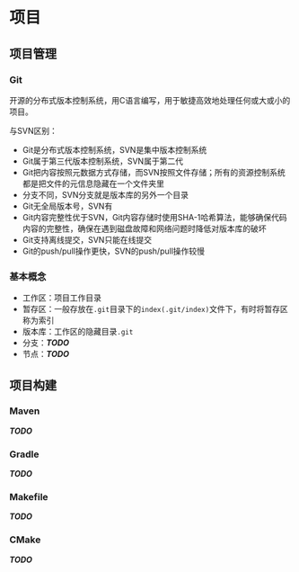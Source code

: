# 项目

## 项目管理

### Git

开源的分布式版本控制系统，用C语言编写，用于敏捷高效地处理任何或大或小的项目。

与SVN区别：

- Git是分布式版本控制系统，SVN是集中版本控制系统
- Git属于第三代版本控制系统，SVN属于第二代
- Git把内容按照元数据方式存储，而SVN按照文件存储；所有的资源控制系统都是把文件的元信息隐藏在一个文件夹里
- 分支不同，SVN分支就是版本库的另外一个目录
- Git无全局版本号，SVN有
- Git内容完整性优于SVN，Git内容存储时使用SHA-1哈希算法，能够确保代码内容的完整性，确保在遇到磁盘故障和网络问题时降低对版本库的破坏
- Git支持离线提交，SVN只能在线提交
- Git的push/pull操作更快，SVN的push/pull操作较慢

### 基本概念

- 工作区：项目工作目录
- 暂存区：一般存放在`.git`目录下的`index(.git/index)`文件下，有时将暂存区称为索引
- 版本库：工作区的隐藏目录`.git`
- 分支：***TODO***
- 节点：***TODO***

## 项目构建

### Maven

***TODO***

### Gradle

***TODO***

### Makefile

***TODO***

### CMake

***TODO***